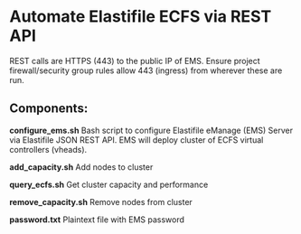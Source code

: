 # Automate Elastifile ECFS via REST API

REST calls are HTTPS (443) to the public IP of EMS. Ensure project firewall/security group rules allow 443 (ingress) from wherever these are run.

## Components:

**configure_ems.sh**
Bash script to configure Elastifile eManage (EMS) Server via Elastifile JSON REST API. EMS will deploy cluster of ECFS virtual controllers (vheads).

**add_capacity.sh**
Add nodes to cluster

**query_ecfs.sh**
Get cluster capacity and performance

**remove_capacity.sh**
Remove nodes from cluster

**password.txt**
Plaintext file with EMS password
